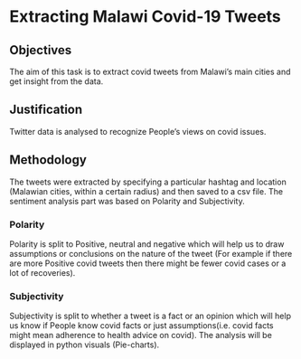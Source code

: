 # Extracting Malawi Covid-19 Tweets

## Objectives
The aim of this task is to extract covid tweets from Malawi’s main cities and get insight from the data.

## Justification
Twitter data is analysed to recognize People’s views on covid issues. 

## Methodology
The tweets were extracted by specifying a particular hashtag and location (Malawian cities, within a certain radius) and then saved to a csv file. The sentiment analysis part was based on Polarity and Subjectivity. 

### Polarity
Polarity is split to Positive, neutral and negative which will help us to draw assumptions or conclusions on the nature of the tweet (For example if there are more Positive covid tweets then there might be fewer covid cases or a lot of recoveries). 

### Subjectivity
Subjectivity is split to whether a tweet is a fact or an opinion which will help us know if People know covid facts or just assumptions(i.e. covid facts might mean adherence to health advice on covid). The analysis will be displayed in python visuals (Pie-charts).
